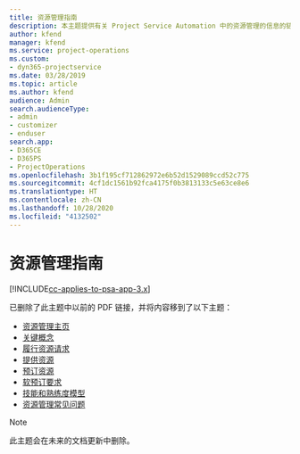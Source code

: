 ```yaml
---
title: 资源管理指南
description: 本主题提供有关 Project Service Automation 中的资源管理的信息的链接
author: kfend
manager: kfend
ms.service: project-operations
ms.custom:
- dyn365-projectservice
ms.date: 03/28/2019
ms.topic: article
ms.author: kfend
audience: Admin
search.audienceType:
- admin
- customizer
- enduser
search.app:
- D365CE
- D365PS
- ProjectOperations
ms.openlocfilehash: 3b1f195cf712862972e6b52d1529089ccd52c775
ms.sourcegitcommit: 4cf1dc1561b92fca4175f0b3813133c5e63ce8e6
ms.translationtype: HT
ms.contentlocale: zh-CN
ms.lasthandoff: 10/28/2020
ms.locfileid: "4132502"
---
```

# <a name="resource-management-guide"></a>资源管理指南

[!INCLUDE[cc-applies-to-psa-app-3.x](../../includes/cc-applies-to-psa-app-3x.md)]

已删除了此主题中以前的 PDF 链接，并将内容移到了以下主题：

- [资源管理主页](../resource-management-home-page.md)
- [关键概念](../reports-key-concepts.md)
- [履行资源请求](../resource-management-fulfill-requests.md)
- [提供资源](../resource-management-propose-resources.md)
- [预订资源](../resource-management-book-resources-scheduleboard.md)
- [软预订要求](../resource-management-softbook-requirements.md)
- [技能和熟练度模型](../resource-management-skills-proficiency.md)
- [资源管理常见问题](../resource-management-faq.md)

> [!NOTE]
> 此主题会在未来的文档更新中删除。 
